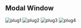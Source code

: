## Modal Window

![plug1](https://user-images.githubusercontent.com/66250856/98975084-f7fc9a80-2515-11eb-8e3e-71351c3e5ab4.png)
![plug2](https://user-images.githubusercontent.com/66250856/98975091-fa5ef480-2515-11eb-9f72-6b2d397ae8c4.png)
![plug3](https://user-images.githubusercontent.com/66250856/98975098-fd59e500-2515-11eb-9bf5-0b5b2f436791.png)
![plug4](https://user-images.githubusercontent.com/66250856/98975108-ffbc3f00-2515-11eb-8cb0-403de67a541e.png)
